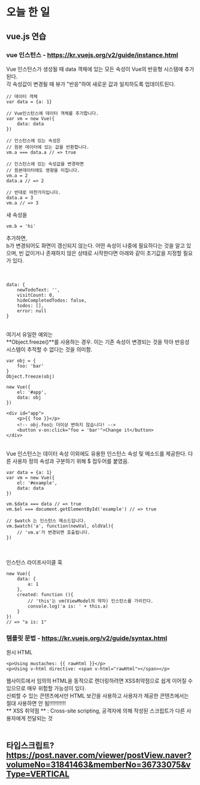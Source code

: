 # 오늘 한 일

## vue.js 연습
### vue 인스턴스 - https://kr.vuejs.org/v2/guide/instance.html
Vue 인스턴스가 생성될 때 data 객체에 있는 모든 속성이 Vue의 반응형 시스템에 추가된다.<br/>
각 속성값이 변경될 때 뷰가 "반응"하여 새로운 값과 일치하도록 업데이트된다.
```
// 데이터 객체
var data = {a: 1}

// Vue인스턴스에 데이터 객체를 추가합니다.
var vm = new Vue({
    data: data
})

// 인스턴스에 있는 속성은
// 원본 데이터에 있는 값을 반환합니다.
vm.a === data.a // => true

// 인스턴스에 있는 속성값을 변경하면
// 원본데이터에도 영향을 미칩니다.
vm.a = 2
data.a // => 2

// 반대로 마찬가지입니다.
data.a = 3
vm.a // => 3
```

새 속성을 
```
vm.b = 'hi'
```
추가하면,<br/>
b가 변경되어도 화면이 갱신되지 않는다. 어떤 속성이 나중에 필요하다는 것을 알고 있으며, 빈 값이거나 존재하지 않은 상태로 시작한다면 아래와 같이 초기값을 지정할 필요가 있다.<br/><br/><br/>

```
data: {
    newTodoText: '',
    visitCount: 0,
    hideCompletedTodos: false,
    todos: [],
    error: null
}
```
<br/>
여기서 유일한 예외는<br/>
**Object.freeze()**를 사용하는 경우. 이는 기존 속성이 변경되는 것을 막아 반응성 시스템이 추적할 수 없다는 것을 의미함.

```
var obj = {
    foo: 'bar'
}
Object.freeze(obj)

new Vue({
    el: '#app',
    data: obj
})
```
```
<div id="app">
    <p>{{ foo }}</p>
    <!-- obj.foo는 더이상 변하지 않습니다! -->
    <button v-on:click="foo = 'bar'">Change it</button>
</div>
```
<br/>
Vue 인스턴스는 데이터 속성 이외에도 유용한 인스턴스 속성 및 메소드를 제공한다. 다른 사용자 정의 속성과 구분하기 위해 $ 접두어를 붙였음.

```
var data = {a: 1}
var vm = new Vue({
    el: '#example',
    data: data
})

vm.$data === data // => true
vm.$el === document.getElementById('example') // => true

// $watch 는 인스턴스 메소드입니다.
vm.$watch('a', function(newVal, oldVal){
    // 'vm.a'가 변경되면 호출됩니다.
})
```



<br/><br/>
인스턴스 라이프사이클 훅

```
new Vue({
    data: {
        a: 1
    },
    created: function (){
        // 'this'는 vm(ViewModel의 약자) 인스턴스를 가리킨다.
        console.log('a is: ' + this.a)
    }
})
// => "a is: 1"
```


### 템플릿 문법 - https://kr.vuejs.org/v2/guide/syntax.html

원시 HTML
```
<p>Using mustaches: {{ rawHtml }}</p>
<p>Using v-html directive: <span v-html="rawHtml"></span></p>
```
웹사이트에서 임의의 HTML을 동적으로 렌더링하려면 XSS취약점으로 쉽게 이어질 수 있으므로 매우 위험할 가능성이 있다. <br/>
신뢰할 수 있는 콘텐츠에서만 HTML 보간을 사용하고 사용자가 제공한 콘텐츠에서는 절대 사용하면 안 됨!!!!!!!!!!!<br/>
** XSS 취약점 ** : Cross-site scripting, 공격자에 의해 작성된 스크립트가 다른 사용자에게 전달되는 것<br/><br/>


## 타입스크립트? https://post.naver.com/viewer/postView.naver?volumeNo=31841463&memberNo=36733075&vType=VERTICAL



